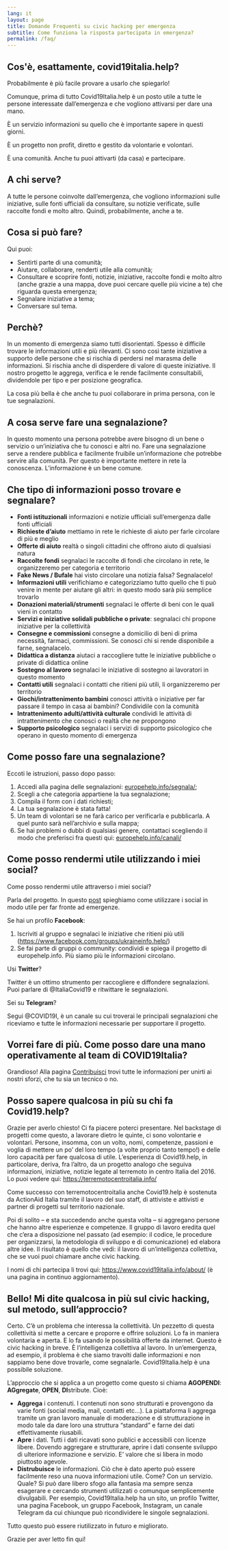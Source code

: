 ```yaml
---
lang: it
layout: page
title: Domande Frequenti su civic hacking per emergenza 
subtitle: Come funziona la risposta partecipata in emergenza?
permalink: /faq/
---
```


## Cos'è, esattamente, covid19italia.help?

Probabilmente è più facile provare a usarlo che spiegarlo!

Comunque, prima di tutto Covid19Italia.help è un posto utile a tutte le persone interessate dall’emergenza e che vogliono attivarsi per dare una mano.

È un servizio informazioni su quello che è importante sapere in questi giorni.

È un progetto non profit, diretto e gestito da volontarie e volontari.

È una comunità. Anche tu puoi attivarti (da casa) e partecipare.


## A chi serve?

A tutte le persone coinvolte dall’emergenza, che vogliono informazioni sulle iniziative, sulle fonti ufficiali da consultare, su notizie verificate, sulle raccolte fondi e molto altro. Quindi, probabilmente, anche a te.

## Cosa si può fare?

Qui puoi:

- Sentirti parte di una comunità;
- Aiutare, collaborare, renderti utile alla comunità;
- Consultare e scoprire fonti, notizie, iniziative, raccolte fondi e molto altro (anche grazie a una mappa, dove puoi cercare quelle più vicine a te) che riguarda questa emergenza;
- Segnalare iniziative a tema;
- Conversare sul tema.

## Perchè?

In un momento di emergenza siamo tutti disorientati. Spesso è difficile trovare le informazioni utili e più rilevanti. Ci sono così tante iniziative a supporto delle persone che si rischia di perdersi nel marasma delle informazioni. Si rischia anche di disperdere di valore di queste iniziative. Il nostro progetto le aggrega, verifica e le rende facilmente consultabili, dividendole per tipo e per posizione geografica.

La cosa più bella è che anche tu puoi collaborare in prima persona, con le tue segnalazioni.

## A cosa serve fare una segnalazione?

In questo momento una persona potrebbe avere bisogno di un bene o servizio o un’iniziativa che tu conosci e altri no. 
Fare una segnalazione serve a rendere pubblica e facilmente fruibile un’informazione che potrebbe servire alla comunità.
Per questo è importante mettere in rete la conoscenza. L’informazione è un bene comune.

## Che tipo di informazioni posso trovare e segnalare?

- **Fonti istituzionali** informazioni e notizie ufficiali sull’emergenza dalle fonti ufficiali 
- **Richieste d’aiuto** mettiamo in rete le richieste di aiuto per farle circolare di più e meglio 
- **Offerte di aiuto** realtà o singoli cittadini che offrono aiuto di qualsiasi natura 
- **Raccolte fondi** segnalaci le raccolte di fondi che circolano in rete, le organizzeremo per categoria e territorio 
- **Fake News / Bufale** hai visto circolare una notizia falsa? Segnalacelo! 
- **Informazioni utili** verifichiamo e categorizziamo tutto quello che ti può venire in mente per aiutare gli altri: in questo modo sarà più semplice trovarlo
- **Donazioni materiali/strumenti** segnalaci le offerte di beni con le quali vieni in contatto
- **Servizi e iniziative solidali pubbliche o private**: segnalaci chi propone iniziative per la collettività 
- **Consegne e commissioni** consegne a domicilio di beni di prima necessità, farmaci, commissioni. Se conosci chi si rende disponibile a farne, segnalacelo.
- **Didattica a distanza** aiutaci a raccogliere tutte le iniziative pubbliche o private di didattica online
- **Sostegno al lavoro** segnalaci le iniziative di sostegno ai lavoratori in questo momento 
- **Contatti utili** segnalaci i contatti che ritieni più utili, li organizzeremo per territorio
- **Giochi/intrattenimento bambini** conosci attività o iniziative per far passare il tempo in casa ai bambini? Condividile con la comunità 
- **Intrattenimento adulti/attività culturale** condividi le attività di intrattenimento che conosci o realtà che ne propongono 
- **Supporto psicologico** segnalaci i servizi di supporto psicologico che operano in questo momento di emergenza

## Come posso fare una segnalazione?

Eccoti le istruzioni, passo dopo passo:

1. Accedi alla pagina delle segnalazioni: [europehelp.info/segnala/](https://europehelp.info/segnala/);
2. Scegli a che categoria appartiene la tua segnalazione;
3. Compila il form con i dati richiesti;
4. La tua segnalazione è stata fatta!
5. Un team di volontari se ne farà carico per verificarla e pubblicarla. A quel punto sarà nell’archivio e sulla mappa;
6. Se hai problemi o dubbi di qualsiasi genere, contattaci scegliendo il modo che preferisci fra questi qui: [europehelp.info/canali/](https://europehelp.info/canali/)

## Come posso rendermi utile utilizzando i miei social?

Come posso rendermi utile attraverso i miei social? 

Parla del progetto. In questo [post](2020-03-11-come-postare-sui-social/) spieghiamo come utilizzare i social in modo utile per far fronte ad emergenze.

Se hai un profilo **Facebook**:

1. Iscriviti al gruppo e segnalaci le iniziative che ritieni più utili (https://www.facebook.com/groups/ukraineinfo.help/)
2. Se fai parte di gruppi o community: condividi e spiega il progetto di europehelp.info. Più siamo più le informazioni circolano.  


Usi **Twitter**? 

Twitter è un ottimo strumento per raccogliere e diffondere segnalazioni. Puoi parlare di @ItaliaCovid19 e ritwittare le segnalazioni. 

Sei su **Telegram**? 

Segui @COVID19I, è un canale su cui troverai le principali segnalazioni che riceviamo e tutte le informazioni necessarie per supportare il progetto. 

## Vorrei fare di più. Come posso dare una mano operativamente al team di COVID19Italia? 

Grandioso! Alla pagina [Contribuisci](https://covid19italia.help/contribuisci/) trovi tutte le informazioni per unirti ai nostri sforzi, che tu sia un tecnico o no.

## Posso sapere qualcosa in più su chi fa Covid19.help?

Grazie per averlo chiesto! Ci fa piacere poterci presentare. Nel backstage di progetti come questo, a lavorare dietro le quinte, ci sono volontarie e volontari. Persone, insomma, con un volto, nomi, competenze, passioni e voglia di mettere un po’ del loro tempo (a volte proprio tanto tempo!) e delle loro capacità per fare qualcosa di utile.
L’esperienza di Covid19.help, in particolare, deriva, fra l’altro, da un progetto analogo che seguiva informazioni, iniziative, notizie legate al terremoto in centro Italia del 2016. Lo puoi vedere qui: https://terremotocentroitalia.info/

Come successo con terremotocentroitalia anche Covid19.help è sostenuta da ActionAid Italia tramite il lavoro del suo staff, di attiviste e attivisti e partner di progetti sul territorio nazionale. 

Poi di solito – e sta succedendo anche questa volta – si aggregano persone che hanno altre esperienze e competenze.
Il gruppo di lavoro eredita quel che c’era a disposizione nel passato (ad esempio: il codice, le procedure per organizzarsi, la metodologia di sviluppo e di comunicazione) ed elabora altre idee. Il risultato è quello che vedi: il lavoro di un’intelligenza collettiva, che se vuoi puoi chiamare anche civic hacking.

I nomi di chi partecipa li trovi qui: https://www.covid19italia.info/about/ (è una pagina in continuo aggiornamento). 

## Bello! Mi dite qualcosa in più sul civic hacking, sul metodo, sull’approccio?

Certo. C’è un problema che interessa la collettività. Un pezzetto di questa collettività si mette a cercare e proporre e offrire soluzioni. Lo fa in maniera volontaria e aperta. E lo fa usando le possibilità offerte da internet. Questo è civic hacking in breve. È l’intelligenza collettiva al lavoro.
In un’emergenza, ad esempio, il problema è che siamo travolti dalle informazioni e non sappiamo bene dove trovarle, come segnalarle.
Covid19Italia.help è una possibile soluzione. 

L’approccio che si applica a un progetto come questo si chiama **AGOPENDI**: **AGgregate**, **OPEN**, **DI**stribute. Cioè:

- **Aggrega** i contenuti. I contenuti non sono strutturati e provengono da varie fonti (social media, mail, contatti etc…). La piattaforma li aggrega tramite un gran lavoro manuale di moderazione e di strutturazione in modo tale da dare loro una struttura “standard” e farne dei dati effettivamente riusabili.
- **Apre** i dati. Tutti i dati ricavati sono publici e accessibili con licenze libere. Dovendo aggregare e strutturare, aprire i dati consente sviluppo di ulteriore informazione e servizio. E’ valore che si libera in modo piuttosto agevole. 
- **Distrubuisce** le informazioni. Ciò che è dato aperto può essere facilmente reso una nuova informazioni utile. Come? Con un servizio. Quale? Si può dare libero sfogo alla fantasia ma sempre senza esagerare e cercando strumenti utilizzati o comunque semplicemente divulgabili. Per esempio, Covid19Italia.help ha un sito, un profilo Twitter, una pagina Facebook, un gruppo Facebook, Instagram, un canale Telegram da cui chiunque può ricondividere le singole segnalazioni.

Tutto questo può essere riutilizzato in futuro e migliorato.

Grazie per aver letto fin qui!
